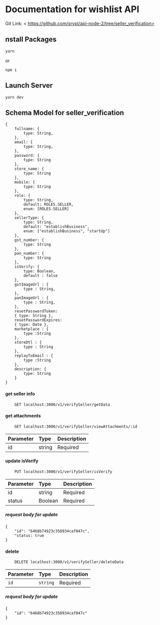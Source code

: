 # Documentation for wishlist API
Git Link: < https://github.com/srvpl/api-node-2/tree/seller_verification> 

## nstall Packages
```
yarn
```
or
```
npm i
```

## Launch Server
```
yarn dev
```

## Schema Model for seller_verification

```
{
    fullname: {
        type: String,
    },
    email: {
        type: String,
    },
    password: {
        type: String
    },
    store_name: {
        type: String
    },
    mobile: {
        type: String
    },
    role: {
        type: String,
        default: ROLES.SELLER,
        enum: [ROLES.SELLER]
    },
    sellerType: {
        type: String,
        default: "establishBusiness",
        enum: ["establishBusiness", "startUp"]
    },
    gst_number: {
        type: String
    },
    pan_number: {
        type: String
    },
    isVerify: {
        type: Boolean,
        default : false
    },
    gstImageUrl : {
        type : String,
    },
    panImageUrl : {
        type : String,
    },
    resetPasswordToken: 
    { type: String },
    resetPasswordExpires: 
    { type: Date },
    marketplace : {
        type :String
    },
    storeDtl : {
        type : String
    },
    replayToEmail : {
        type :String
    },
    description: { 
        type: String
    }
}
```

#### get seller info

```http
    GET localhost:3000/v1/verifySeller/getData
```

#### get attachments

```http
    GET localhost:3000/v1/verifySeller/viewAttachments/:id
```

| Parameter |	Type |	Description
| :---      | :---  | :---
|id	    | string	| Required

#### update isVerify

```http
    PUT localhost:3000/v1/verifySeller/isVerify
```
| Parameter |	Type |	Description
| :---      | :---  | :---
| id	    | string	| Required
| status    | Boolean    | Required

##### request body for update

```
{
    "id": "6468b74923c358934caf047c",
    "status: true
}
```

#### delete 

```http
    DELETE localhost:3000/v1/verifySeller/deleteData
```
| Parameter |	Type |	Description
| :---      | :---  | :---
| `id`	    | `string`	| Required

##### request body for update

```
{
    "id": "6468b74923c358934caf047c"
}
```
